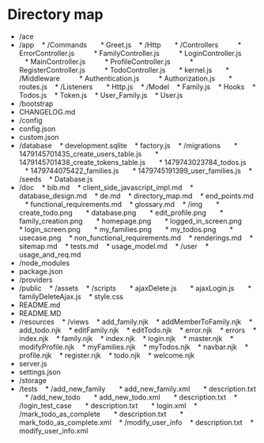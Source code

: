 # Directory map

* /ace
* /app
    * /Commands
        * Greet.js
    * /Http
        * /Controllers
            * ErrorController.js
            * FamilyController.js
            * LoginController.js
            * MainController.js
            * ProfileController.js
            * RegisterController.js
            * TodoController.js
        * kernel.js
        * /Middleware
            * Authentication.js
            * Authorization.js
        * routes.js
    * /Listeners
        *  Http.js
    * /Model
      * Family.js
      * Hooks
      * Todos.js
      * Token.js
      * User_Family.js
      * User.js
*   /bootstrap
*   CHANGELOG.md
*   /config
*   config.json
*   custom.json
*   /database
    * development.sqlite
    * factory.js
    * /migrations
        * 1479145701435_create_users_table.js
        * 1479145701438_create_tokens_table.js
        * 1479743023784_todos.js
        * 1479744075422_families.js
        *  1479745191399_user_families.js
    * /seeds
      *  Database.js
*   /doc
    * bib.md
    * client_side_javascript_impl.md
    * database_design.md
    * de.md
    * directory_map.md
    * end_points.md
    * functional_requirements.md
    * glossary.md
    * /img
        * create_todo.png
        * database.png
        * edit_profile.png
        * family_creation.png
        * homepage.png
        * logged_in_screen.png
        * login_screen.png
        * my_families.png
        * my_todos.png
        * usecase.png
    * non_functional_requirements.md
    * renderings.md
    * sitemap.md
    * tests.md
    * usage_model.md
    * /user
      *  usage_and_req.md
*   /node_modules
*   package.json
*   /providers
*   /public
    * /assets
    * /scripts
        * ajaxDelete.js
        * ajaxLogin.js
        *  familyDeleteAjax.js
    *  style.css
*   README.md
*   README.MD
*   /resources
    * /views
      * add_family.njk
      * addMemberToFamily.njk
      * add_todo.njk
      * editFamily.njk
      * editTodo.njk
      * error.njk
      * errors
      * index.njk
      * family.njk
      * index.njk
      * login.njk
      * master.njk
      * modifyProfile.njk
      * myFamilies.njk
      * myTodos.njk
      * navbar.njk
      * profile.njk
      * register.njk
      * todo.njk
      *  welcome.njk
*   server.js
*   settings.json
*   /storage
*   /tests
    * /add_new_family
        * add_new_family.xml
        *  description.txt
    * /add_new_todo
        * add_new_todo.xml
        *  description.txt
    * /login_test_case
        * description.txt
        *  login.xml
    * /mark_todo_as_complete
        * description.txt
        *  mark_todo_as_complete.xml
    * /modify_user_info
      * description.txt
      *  modify_user_info.xml
